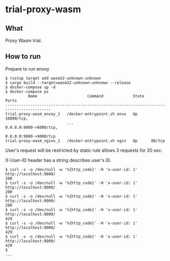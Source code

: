 # trial-proxy-wasm

## What

Proxy Wasm trial.

## How to run

Prepare to run envoy

```
$ rustup target add wasm32-unknown-unknown
$ cargo build --target=wasm32-unknown-unknown --release
$ docker-compose up -d
$ docker-compose ps
          Name                      Command             State             Ports
------------------------------------------------------------------------------------------
trial-proxy-wasm_envoy_1   /docker-entrypoint.sh envo   Up      10000/tcp,
                           ...                                  0.0.0.0:8000->8000/tcp,
                                                                0.0.0.0:9000->9000/tcp
trial-proxy-wasm_nginx_1   /docker-entrypoint.sh ngin   Up      80/tcp
```

User's request will be restricted by static rule allows 3 requests for 20 sec.

X-User-ID header has a string describes user's ID.

```
$ curl -s -o /dev/null -w '%{http_code}' -H 'x-user-id: 1' http://localhost:8000/
200
$ curl -s -o /dev/null -w '%{http_code}' -H 'x-user-id: 1' http://localhost:8000/
200
$ curl -s -o /dev/null -w '%{http_code}' -H 'x-user-id: 1' http://localhost:8000/
200
$ curl -s -o /dev/null -w '%{http_code}' -H 'x-user-id: 1' http://localhost:8000/
429
$ curl -s -o /dev/null -w '%{http_code}' -H 'x-user-id: 1' http://localhost:8000/
429
$ curl -s -o /dev/null -w '%{http_code}' -H 'x-user-id: 1' http://localhost:8000/
429
$
...
```